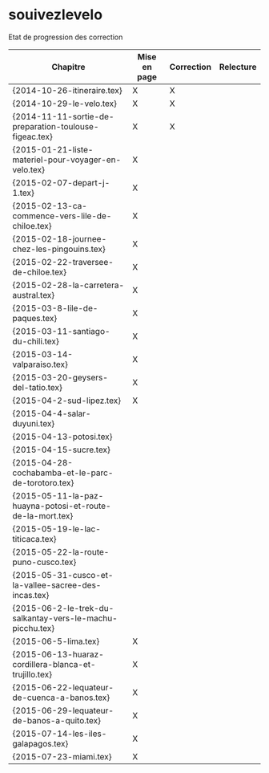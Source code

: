 # souivezlevelo

Etat de progression des correction

| Chapitre | Mise en page | Correction | Relecture |
|----------|--------------|------------|-----------|
| {2014-10-26-itineraire.tex}| X| X| |
| {2014-10-29-le-velo.tex}|  X| X| |
| {2014-11-11-sortie-de-preparation-toulouse-figeac.tex}|  X|X | |
| {2015-01-21-liste-materiel-pour-voyager-en-velo.tex}|  X| | |
| {2015-02-07-depart-j-1.tex}|  X| | |
| {2015-02-13-ca-commence-vers-lile-de-chiloe.tex}|  X| | |
| {2015-02-18-journee-chez-les-pingouins.tex}|  X| | |
| {2015-02-22-traversee-de-chiloe.tex}|  X| | |
| {2015-02-28-la-carretera-austral.tex}|  X| | |
| {2015-03-8-lile-de-paques.tex}|  X| | |
| {2015-03-11-santiago-du-chili.tex}|  X| | |
| {2015-03-14-valparaiso.tex}|  X| | |
| {2015-03-20-geysers-del-tatio.tex}|  X| | |
| {2015-04-2-sud-lipez.tex}|  X| | |
| {2015-04-4-salar-duyuni.tex}|   | | |
| {2015-04-13-potosi.tex}|  | | |
| {2015-04-15-sucre.tex}|   | | |
| {2015-04-28-cochabamba-et-le-parc-de-torotoro.tex}|   | | |
| {2015-05-11-la-paz-huayna-potosi-et-route-de-la-mort.tex}|   | | |
| {2015-05-19-le-lac-titicaca.tex}|   | | |
| {2015-05-22-la-route-puno-cusco.tex}|   | | |
| {2015-05-31-cusco-et-la-vallee-sacree-des-incas.tex}|   | | |
| {2015-06-2-le-trek-du-salkantay-vers-le-machu-picchu.tex}|   | | |
| {2015-06-5-lima.tex}| X  | | |
| {2015-06-13-huaraz-cordillera-blanca-et-trujillo.tex}|  X | | |
| {2015-06-22-lequateur-de-cuenca-a-banos.tex}| X  | | |
| {2015-06-29-lequateur-de-banos-a-quito.tex}| X  | | |
| {2015-07-14-les-iles-galapagos.tex}|X  | | |
| {2015-07-23-miami.tex}| X  | | |

